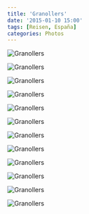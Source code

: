 ```yaml
---
title: 'Granollers'
date: '2015-01-10 15:00'
tags: [Reisen, España]
categories: Photos
---
```


<div class='preview'><img src='{{urls.media}}/GranollersOK.jpg' alt='Granollers'></div>

<a id='07299f5d514c9be3c051bc4c26ab9e4f-800'></a>![Granollers]({{urls.media}}/07299f5d514c9be3c051bc4c26ab9e4f-800.jpg 'Памятник асимметрии')

<a id='05a9f9f099ee08289ed00f9dd563cb4c-800'></a>![Granollers]({{urls.media}}/05a9f9f099ee08289ed00f9dd563cb4c-800.jpg 'Отделка первого этажа простого дома (внутри — магазин электротехники)')

<a id='9587fda970e23adfb79912f38d3345c2-800'></a>![Granollers]({{urls.media}}/9587fda970e23adfb79912f38d3345c2-800.jpg 'Очень старый город')

<a id='f792f25e216dc43dbb537df597f5879f-800'></a>![Granollers]({{urls.media}}/f792f25e216dc43dbb537df597f5879f-800.jpg 'Новодел на центральной улице; прихоть какого-то богача наала XX века')

<a id='a06abf7afed239c55602fc806a67a9bd-800'></a>![Granollers]({{urls.media}}/a06abf7afed239c55602fc806a67a9bd-800.jpg 'Храм')

<a id='d67cb9511c573a591527bb687b93ed9c-800'></a>![Granollers]({{urls.media}}/d67cb9511c573a591527bb687b93ed9c-800.jpg 'Окно храма')

<a id='5ead34a8908fef8bb25e2615f2d67e65-800'></a>![Granollers]({{urls.media}}/5ead34a8908fef8bb25e2615f2d67e65-800.jpg 'Храм с тыла (обратите внимание на наличники окон здания справа)')

<a id='ec63f861868c4207e0358e632c5c7c75-800'></a>![Granollers]({{urls.media}}/ec63f861868c4207e0358e632c5c7c75-800.jpg 'Свернув в переулок…')

<a id='a43ffd6406e504a18a41577e090ee36d-800'></a>![Granollers]({{urls.media}}/a43ffd6406e504a18a41577e090ee36d-800.jpg 'Жовто-блакитний')

<a id='7dfb7ac169d19c63fefe08bac87e6de1-800'></a>![Granollers]({{urls.media}}/7dfb7ac169d19c63fefe08bac87e6de1-800.jpg 'Символ города; какие-то римские колонны. На площади перед ними — магнитофон и стихийные уличные танцы')

<a id='3f86c4289077176820f55cb85c1e1fc5-800'></a>![Granollers]({{urls.media}}/3f86c4289077176820f55cb85c1e1fc5-800.jpg 'Вермут подешевел :)')
